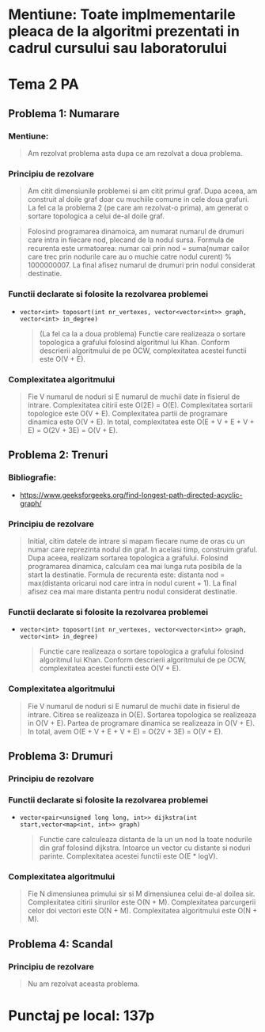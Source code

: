 # Mentiune: Toate implmementarile pleaca de la algoritmi prezentati in cadrul cursului sau laboratorului

# Tema 2 PA

## Problema 1: Numarare

### Mentiune:

> Am rezolvat problema asta dupa ce am rezolvat a doua problema.

### Principiu de rezolvare

> Am citit dimensiunile problemei si am citit primul graf. Dupa aceea, am construit al doile graf doar cu muchiile comune in cele doua grafuri. La fel ca la problema 2 (pe care am rezolvat-o prima), am generat o sortare topologica a celui de-al doile graf.

> Folosind programarea dinamoica, am numarat numarul de drumuri care intra in fiecare nod, plecand de la nodul sursa. Formula de recurenta este urmatoarea: numar cai prin nod = suma(numar cailor care trec prin nodurile care au o muchie catre nodul curent) % 1000000007. La final afisez numarul de drumuri prin nodul considerat destinatie.
### Functii declarate si folosite la rezolvarea problemei

- `vector<int> toposort(int nr_vertexes, vector<vector<int>> graph, vector<int> in_degree)`
    > (La fel ca la a doua problema) Functie care realizeaza o sortare topologica a grafului folosind algoritmul lui Khan. Conform descrierii algoritmului de pe OCW, complexitatea acestei functii este O(V + E).

### Complexitatea algoritmului

> Fie V numarul de noduri si E numarul de muchii date in fisierul de intrare. Complexitatea citirii este O(2E) = O(E). Complexitatea sortarii topologice este O(V + E). Complexitatea partii de programare dinamica este O(V + E). In total, complexitatea este O(E + V + E + V + E) = O(2V + 3E) = O(V + E).

## Problema 2: Trenuri

### Bibliografie:
- https://www.geeksforgeeks.org/find-longest-path-directed-acyclic-graph/


### Principiu de rezolvare

>Initial, citim datele de intrare si mapam fiecare nume de oras cu un numar care reprezinta nodul din graf. In acelasi timp, construim graful. Dupa aceea, realizam sortarea topologica a grafului. Folosind programarea dinamica, calculam cea mai lunga ruta posibila de la start la destinatie. Formula de recurenta este: distanta nod = max(distanta oricarui nod care intra in nodul curent + 1). La final afisez cea mai mare distanta pentru nodul considerat destinatie.

### Functii declarate si folosite la rezolvarea problemei

- `vector<int> toposort(int nr_vertexes, vector<vector<int>> graph, vector<int> in_degree)`
    > Functie care realizeaza o sortare topologica a grafului folosind algoritmul lui Khan. Conform descrierii algoritmului de pe OCW, complexitatea acestei functii este O(V + E).

### Complexitatea algoritmului

> Fie V numarul de noduri si E numarul de muchii date in fisierul de intrare. Citirea se realizeaza in O(E). Sortarea topologica se realizeaza in O(V + E). Partea de programare dinamica se realizeaza in O(V + E). In total, avem O(E + V + E + V + E) = O(2V + 3E) = O(V + E).

## Problema 3: Drumuri

### Principiu de rezolvare

> 


### Functii declarate si folosite la rezolvarea problemei

- `vector<pair<unsigned long long, int>> dijkstra(int start,vector<map<int, int>> graph)`
    > Functie care calculeaza distanta de la un un nod la toate nodurile din graf folosind dijkstra. Intoarce un vector cu distante si noduri parinte. Complexitatea acestei functii este O(E * logV).
### Complexitatea algoritmului

> Fie N dimensiunea primului sir si M dimensiunea celui de-al doilea sir. Complexitatea citirii sirurilor este O(N + M). Complexitatea parcurgerii celor doi vectori este O(N + M). Complexitatea algoritmului este O(N + M).

## Problema 4: Scandal 

### Principiu de rezolvare

> Nu am rezolvat aceasta problema.

# Punctaj pe local: 137p